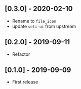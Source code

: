 ## [0.3.0] - 2020-02-10

- Rename to `file_icon`
- update `seti-ui` from upstream

## [0.2.0] - 2019-09-11

- Refactor

## [0.1.0] - 2019-09-09

- First release
